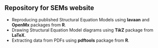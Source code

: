 ## Repository for SEMs website

- Reproducing published Structural Equation Models using **lavaan** and **OpenMx** packages from **R**. 
- Drawing Structural Equation Model diagrams using **Ti*k*Z** package from **LaTeX**.
- Extracting data from PDFs using **pdftools** package from **R**.  
